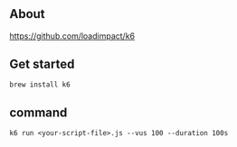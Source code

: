 #

## About

https://github.com/loadimpact/k6

## Get started

`brew install k6`

## command

`k6 run <your-script-file>.js --vus 100 --duration 100s`

